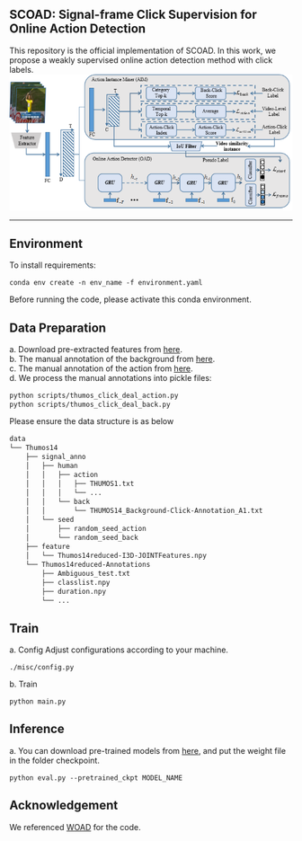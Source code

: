 SCOAD: Signal-frame Click Supervision for Online Action Detection
------
This repository is the official implementation of SCOAD. In this work, we propose a weakly supervised online action detection method with click labels.
![在这里插入图片描述](https://github.com/zstarN70/SCOAD/blob/main/framework.png)


-----
## Environment
To install requirements:
```
conda env create -n env_name -f environment.yaml
```
Before running the code, please activate this conda environment.
## Data Preparation
a. Download pre-extracted features from [here](https://github.com/sujoyp/wtalc-pytorch#data).  
b. The manual annotation of the background from [here](https://github.com/VividLe/BackTAL/tree/main/data/THUMOS14/human_anns).  
c. The manual annotation of the action from [here](https://github.com/Flowerfan/SF-Net/tree/master/data/Thumos14-Annotations/single_frames).  
d. We process the manual annotations into pickle files:  
```
python scripts/thumos_click_deal_action.py
python scripts/thumos_click_deal_back.py
```

Please ensure the data structure is as below

```
data
└── Thumos14
    ├── signal_anno
    │   ├── human
    │   │   ├── action
    │   │   │   ├── THUMOS1.txt
    │   │   │   └── ...
    │   │   └── back 
    │   │       └── THUMOS14_Background-Click-Annotation_A1.txt
    │   └── seed
    │       ├── random_seed_action
    │       └── random_seed_back
    ├── feature
    │   └── Thumos14reduced-I3D-JOINTFeatures.npy
    └── Thumos14reduced-Annotations
        ├── Ambiguous_test.txt
        ├── classlist.npy
        ├── duration.npy
        └── ...
```

## Train
a. Config
Adjust configurations according to your machine.

```
./misc/config.py
```
b. Train
```
python main.py
```
## Inference
a. You can download pre-trained models from [here](https://drive.google.com/drive/folders/1aBIefa_MqJF_rs_wF75h26zRyE4pivlA?usp=sharing), and put the weight file in the folder checkpoint.
```
python eval.py --pretrained_ckpt MODEL_NAME
```

## Acknowledgement
We referenced [WOAD](https://github.com/salesforce/woad-pytorch.git) for the code.